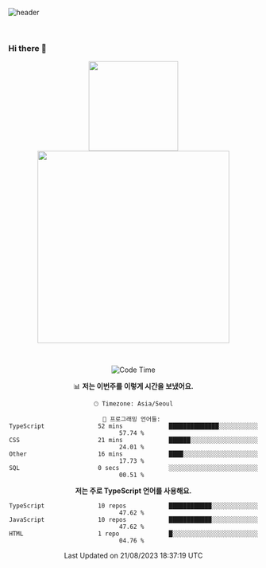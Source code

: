![header](https://capsule-render.vercel.app/api?type=waving&amp;color=timeGradient&amp;height=300&amp;section=header&amp;animation=fadeIn&amp;fontSize=55&amp;fontAlignY=40&amp;text=thornewater%20Github&amp;descSize=30)

<br>


### Hi there 👋

<div align="center">
   <p display="inline">
    <a href="https://github.com/thornewater">
     <img height="180" src="https://github-readme-stats.vercel.app/api?username=thornewater&theme=radical&show_icons=true" />
     <img width="386" src="https://github-readme-stats.vercel.app/api/top-langs/?username=thornewater&layout=compact&theme=radical&show_icons=true" />
    </a>
  </p>





<br>


<!--START_SECTION:waka-->
![Code Time](http://img.shields.io/badge/Code%20Time-421%20hrs%201%20min-blue)

📊 **저는 이번주를 이렇게 시간을 보냈어요.** 

```text
🕑︎ Timezone: Asia/Seoul

💬 프로그래밍 언어들: 
TypeScript               52 mins             ██████████████░░░░░░░░░░░   57.74 % 
CSS                      21 mins             ██████░░░░░░░░░░░░░░░░░░░   24.01 % 
Other                    16 mins             ████░░░░░░░░░░░░░░░░░░░░░   17.73 % 
SQL                      0 secs              ░░░░░░░░░░░░░░░░░░░░░░░░░   00.51 % 
```

**저는 주로 TypeScript 언어를 사용해요.** 

```text
TypeScript               10 repos            ████████████░░░░░░░░░░░░░   47.62 % 
JavaScript               10 repos            ████████████░░░░░░░░░░░░░   47.62 % 
HTML                     1 repo              █░░░░░░░░░░░░░░░░░░░░░░░░   04.76 % 
```




 Last Updated on 21/08/2023 18:37:19 UTC
<!--END_SECTION:waka-->


<!--
**thornewater/thornewater** is a ✨ _special_ ✨ repository because its `README.md` (this file) appears on your GitHub profile.

Here are some ideas to get you started:

- 🔭 I’m currently working on ...
- 🌱 I’m currently learning ...
- 👯 I’m looking to collaborate on ...
- 🤔 I’m looking for help with ...
- 💬 Ask me about ...
- 📫 How to reach me: ...
- 😄 Pronouns: ...
- ⚡ Fun fact: ...
-->
